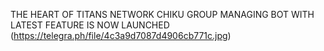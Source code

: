 THE HEART OF TITANS NETWORK CHIKU GROUP MANAGING BOT WITH LATEST FEATURE IS NOW LAUNCHED (https://telegra.ph/file/4c3a9d7087d4906cb771c.jpg)
 
